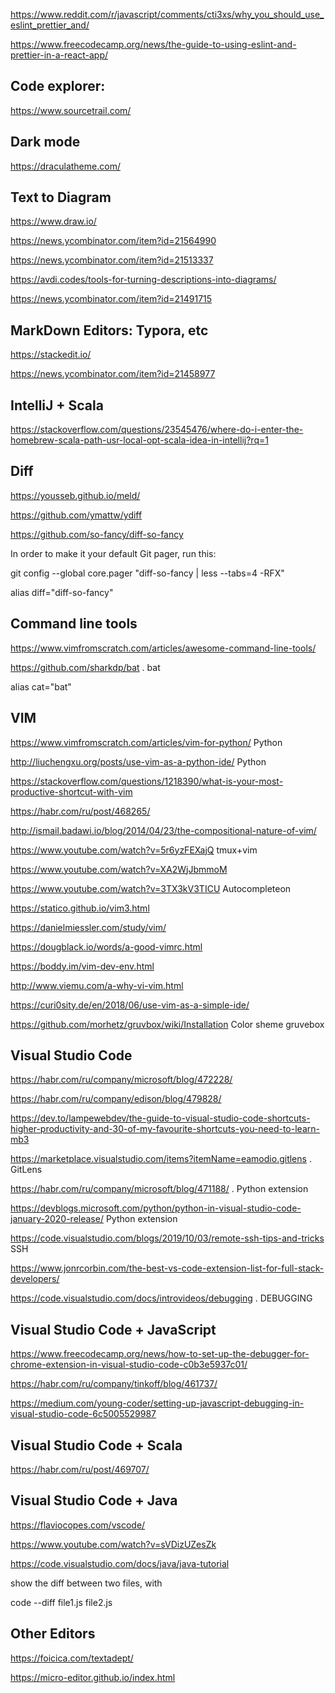 <https://www.reddit.com/r/javascript/comments/cti3xs/why_you_should_use_eslint_prettier_and/>

<https://www.freecodecamp.org/news/the-guide-to-using-eslint-and-prettier-in-a-react-app/>


## Code explorer:

<https://www.sourcetrail.com/>

## Dark mode

<https://draculatheme.com/>

## Text to Diagram

<https://www.draw.io/>

<https://news.ycombinator.com/item?id=21564990>

<https://news.ycombinator.com/item?id=21513337>

<https://avdi.codes/tools-for-turning-descriptions-into-diagrams/>

<https://news.ycombinator.com/item?id=21491715>

## MarkDown Editors: Typora, etc

<https://stackedit.io/>

<https://news.ycombinator.com/item?id=21458977>


## IntelliJ + Scala

<https://stackoverflow.com/questions/23545476/where-do-i-enter-the-homebrew-scala-path-usr-local-opt-scala-idea-in-intellij?rq=1>

## Diff

<https://yousseb.github.io/meld/>

<https://github.com/ymattw/ydiff>

<https://github.com/so-fancy/diff-so-fancy>

In order to make it your default Git pager, run this:

git config --global core.pager "diff-so-fancy | less --tabs=4 -RFX"

alias diff="diff-so-fancy"

## Command line tools

<https://www.vimfromscratch.com/articles/awesome-command-line-tools/>

<https://github.com/sharkdp/bat> . bat

alias cat="bat"

## VIM
<https://www.vimfromscratch.com/articles/vim-for-python/> Python

<http://liuchengxu.org/posts/use-vim-as-a-python-ide/>  Python

<https://stackoverflow.com/questions/1218390/what-is-your-most-productive-shortcut-with-vim>

<https://habr.com/ru/post/468265/>

<http://ismail.badawi.io/blog/2014/04/23/the-compositional-nature-of-vim/>

<https://www.youtube.com/watch?v=5r6yzFEXajQ> tmux+vim 

<https://www.youtube.com/watch?v=XA2WjJbmmoM> 

<https://www.youtube.com/watch?v=3TX3kV3TICU>  Autocompleteon 

<https://statico.github.io/vim3.html> 

<https://danielmiessler.com/study/vim/> 

<https://dougblack.io/words/a-good-vimrc.html> 

<https://boddy.im/vim-dev-env.html> 

<http://www.viemu.com/a-why-vi-vim.html> 

<https://curi0sity.de/en/2018/06/use-vim-as-a-simple-ide/> 

<https://github.com/morhetz/gruvbox/wiki/Installation> Color sheme gruvebox



## Visual Studio Code

<https://habr.com/ru/company/microsoft/blog/472228/> 

<https://habr.com/ru/company/edison/blog/479828/>

<https://dev.to/lampewebdev/the-guide-to-visual-studio-code-shortcuts-higher-productivity-and-30-of-my-favourite-shortcuts-you-need-to-learn-mb3>

<https://marketplace.visualstudio.com/items?itemName=eamodio.gitlens> . GitLens

<https://habr.com/ru/company/microsoft/blog/471188/> . Python extension

<https://devblogs.microsoft.com/python/python-in-visual-studio-code-january-2020-release/> Python extension

<https://code.visualstudio.com/blogs/2019/10/03/remote-ssh-tips-and-tricks> SSH

<https://www.jonrcorbin.com/the-best-vs-code-extension-list-for-full-stack-developers/>

<https://code.visualstudio.com/docs/introvideos/debugging> . DEBUGGING

## Visual Studio Code + JavaScript

<https://www.freecodecamp.org/news/how-to-set-up-the-debugger-for-chrome-extension-in-visual-studio-code-c0b3e5937c01/>

<https://habr.com/ru/company/tinkoff/blog/461737/>

<https://medium.com/young-coder/setting-up-javascript-debugging-in-visual-studio-code-6c5005529987>

## Visual Studio Code + Scala
<https://habr.com/ru/post/469707/>

## Visual Studio Code + Java
<https://flaviocopes.com/vscode/>

<https://www.youtube.com/watch?v=sVDizUZesZk>

<https://code.visualstudio.com/docs/java/java-tutorial>

show the diff between two files, with

code --diff file1.js file2.js
 

## Other Editors 

<https://foicica.com/textadept/> 

<https://micro-editor.github.io/index.html>


